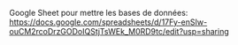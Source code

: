 Google Sheet pour mettre les bases de données: https://docs.google.com/spreadsheets/d/17Fy-enSIw-ouCM2rcoDrzGODoIQStjTsWEk_M0RD9tc/edit?usp=sharing
